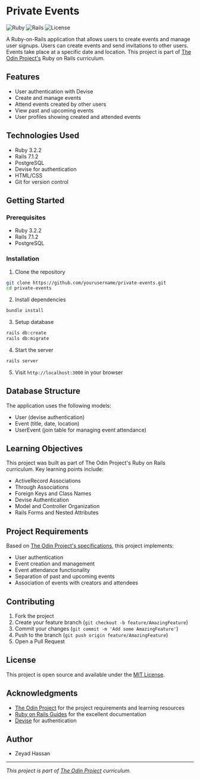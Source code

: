 # Private Events

![Ruby](https://img.shields.io/badge/Ruby-3.2.2-red)
![Rails](https://img.shields.io/badge/Rails-7.1.2-red)
![License](https://img.shields.io/badge/license-MIT-green)

A Ruby-on-Rails application that allows users to create events and manage user signups. Users can create events and send invitations to other users. Events take place at a specific date and location. This project is part of [The Odin Project's](https://www.theodinproject.com/lessons/ruby-on-rails-private-events) Ruby on Rails curriculum.

## Features

- User authentication with Devise
- Create and manage events
- Attend events created by other users
- View past and upcoming events
- User profiles showing created and attended events

## Technologies Used

- Ruby 3.2.2
- Rails 7.1.2
- PostgreSQL
- Devise for authentication
- HTML/CSS
- Git for version control

## Getting Started

### Prerequisites

- Ruby 3.2.2
- Rails 7.1.2
- PostgreSQL

### Installation

1. Clone the repository

```bash
git clone https://github.com/yourusername/private-events.git
cd private-events
```

2. Install dependencies

```bash
bundle install
```

3. Setup database

```bash
rails db:create
rails db:migrate
```

4. Start the server

```bash
rails server
```

5. Visit `http://localhost:3000` in your browser

## Database Structure

The application uses the following models:

- User (devise authentication)
- Event (title, date, location)
- UserEvent (join table for managing event attendance)

## Learning Objectives

This project was built as part of The Odin Project's Ruby on Rails curriculum. Key learning points include:

- ActiveRecord Associations
- Through Associations
- Foreign Keys and Class Names
- Devise Authentication
- Model and Controller Organization
- Rails Forms and Nested Attributes

## Project Requirements

Based on [The Odin Project's specifications](https://www.theodinproject.com/lessons/ruby-on-rails-private-events), this project implements:

- User authentication
- Event creation and management
- Event attendance functionality
- Separation of past and upcoming events
- Association of events with creators and attendees

## Contributing

1. Fork the project
2. Create your feature branch (`git checkout -b feature/AmazingFeature`)
3. Commit your changes (`git commit -m 'Add some AmazingFeature'`)
4. Push to the branch (`git push origin feature/AmazingFeature`)
5. Open a Pull Request

## License

This project is open source and available under the [MIT License](LICENSE).

## Acknowledgments

- [The Odin Project](https://www.theodinproject.com) for the project requirements and learning resources
- [Ruby on Rails Guides](https://guides.rubyonrails.org/) for the excellent documentation
- [Devise](https://github.com/heartcombo/devise) for authentication

## Author

- Zeyad Hassan
---
_This project is part of [The Odin Project](https://www.theodinproject.com) curriculum._
